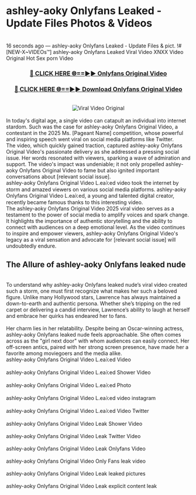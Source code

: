# ashley-aoky Onlyfans Leaked - Update Files Photos & Videos 
<br>
16 seconds ago — ashley-aoky Onlyfans Leaked - Update Files & pict. !#[NEW-X~VIDEOs™] ashley-aoky Onlyfans Leaked Viral Video XNXX Video Original Hot Sex porn Video
<br>
<div align="center">
<h3><a href="http://freeplayer.one?title=ashley-aoky&ref=25OR" rel="nofollow">🔴 CLICK HERE 🌐==►► Onlyfans Original Video</a></h3>
<h3><a href="http://freeplayer.one?title=ashley-aoky&ref=25OR" rel="nofollow">🔴 CLICK HERE 🌐==►► Download Onlyfans Original Video</a></h3>
<br>
<a href="http://freeplayer.one?title=ashley-aoky&ref=25OR" rel="nofollow" data-target="animated-image.originalLink"><img src="https://i.ibb.co.com/xMMVF88/686577567.gif" alt="Viral Video Original" style="max-width: 100%; display: inline-block;" data-target="animated-image.originalImage"></a>
</div>
<br>
In today's digital age, a single video can catapult an individual into internet stardom. Such was the case for ashley-aoky Onlyfans Original Video, a contestant in the 2025 Ms. [Pageant Name] competition, whose powerful and inspiring speech went viral on social media platforms like Twitter.
<br>
The video, which quickly gained traction, captured ashley-aoky Onlyfans Original Video's passionate delivery as she addressed a pressing social issue. Her words resonated with viewers, sparking a wave of admiration and support. The video's impact was undeniable; it not only propelled ashley-aoky Onlyfans Original Video to fame but also ignited important conversations about [relevant social issue].
<br>
ashley-aoky Onlyfans Original Video L.ea𝚔ed video took the internet by storm and amazed viewers on various social media platforms. ashley-aoky Onlyfans Original Video L.ea𝚔ed, a young and talented digital creator, recently became famous thanks to this interesting video.
<br>
The ashley-aoky Onlyfans Original Video 2025 viral video serves as a testament to the power of social media to amplify voices and spark change. It highlights the importance of authentic storytelling and the ability to connect with audiences on a deep emotional level. As the video continues to inspire and empower viewers, ashley-aoky Onlyfans Original Video's legacy as a viral sensation and advocate for [relevant social issue] will undoubtedly endure.
<br>
<h2>The Allure of ashley-aoky Onlyfans leaked nude</h2>
<br>
To understand why ashley-aoky Onlyfans leaked nude’s viral video created such a storm, one must first recognize what makes her such a beloved figure. Unlike many Hollywood stars, Lawrence has always maintained a down-to-earth and authentic persona. Whether she’s tripping on the red carpet or delivering a candid interview, Lawrence’s ability to laugh at herself and embrace her quirks has endeared her to fans.
<br><br>
Her charm lies in her relatability. Despite being an Oscar-winning actress, ashley-aoky Onlyfans leaked nude feels approachable. She often comes across as the "girl next door" with whom audiences can easily connect. Her off-screen antics, paired with her strong screen presence, have made her a favorite among moviegoers and the media alike.
<br>
ashley-aoky Onlyfans Original Video L.ea𝚔ed Video
<br><br>
ashley-aoky Onlyfans Original Video L.ea𝚔ed Shower Video
<br><br>
ashley-aoky Onlyfans Original Video L.ea𝚔ed Photo
<br><br>
ashley-aoky Onlyfans Original Video L.ea𝚔ed video instagram
<br><br>
ashley-aoky Onlyfans Original Video L.ea𝚔ed Video Twitter
<br><br>
ashley-aoky Onlyfans Original Video Leak Shower Video
<br><br>
ashley-aoky Onlyfans Original Video Leak Twitter Video
<br><br>
ashley-aoky Onlyfans Original Video Leak Onlyfans Video
<br><br>
ashley-aoky Onlyfans Original Video Only Fans leak video
<br><br>
ashley-aoky Onlyfans Original Video Leak leaked pictures
<br><br>
ashley-aoky Onlyfans Original Video Leak explicit content leak
